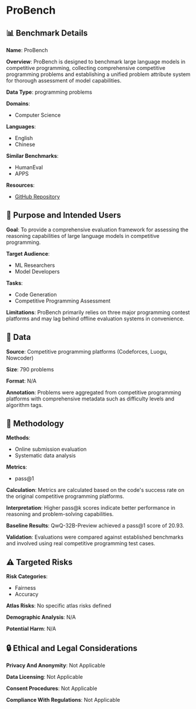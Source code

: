 # ProBench

## 📊 Benchmark Details

**Name**: ProBench

**Overview**: ProBench is designed to benchmark large language models in competitive programming, collecting comprehensive competitive programming problems and establishing a unified problem attribute system for thorough assessment of model capabilities.

**Data Type**: programming problems

**Domains**:
- Computer Science

**Languages**:
- English
- Chinese

**Similar Benchmarks**:
- HumanEval
- APPS

**Resources**:
- [GitHub Repository](https://github.com/YL-9/probench)

## 🎯 Purpose and Intended Users

**Goal**: To provide a comprehensive evaluation framework for assessing the reasoning capabilities of large language models in competitive programming.

**Target Audience**:
- ML Researchers
- Model Developers

**Tasks**:
- Code Generation
- Competitive Programming Assessment

**Limitations**: ProBench primarily relies on three major programming contest platforms and may lag behind offline evaluation systems in convenience.

## 💾 Data

**Source**: Competitive programming platforms (Codeforces, Luogu, Nowcoder)

**Size**: 790 problems

**Format**: N/A

**Annotation**: Problems were aggregated from competitive programming platforms with comprehensive metadata such as difficulty levels and algorithm tags.

## 🔬 Methodology

**Methods**:
- Online submission evaluation
- Systematic data analysis

**Metrics**:
- pass@1

**Calculation**: Metrics are calculated based on the code's success rate on the original competitive programming platforms.

**Interpretation**: Higher pass@k scores indicate better performance in reasoning and problem-solving capabilities.

**Baseline Results**: QwQ-32B-Preview achieved a pass@1 score of 20.93.

**Validation**: Evaluations were compared against established benchmarks and involved using real competitive programming test cases.

## ⚠️ Targeted Risks

**Risk Categories**:
- Fairness
- Accuracy

**Atlas Risks**:
No specific atlas risks defined

**Demographic Analysis**: N/A

**Potential Harm**: N/A

## 🔒 Ethical and Legal Considerations

**Privacy And Anonymity**: Not Applicable

**Data Licensing**: Not Applicable

**Consent Procedures**: Not Applicable

**Compliance With Regulations**: Not Applicable
